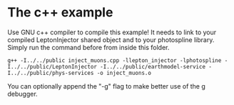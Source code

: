 # The c++ example

Use GNU c++ compiler to compile this example! It needs to link to your compiled LeptonInjector shared object and to your photospline library. Simply run the command before from inside this folder. 

```
g++ -I../../public inject_muons.cpp -llepton_injector -lphotospline -I../../public/LeptonInjector -I../../public/earthmodel-service -I../../public/phys-services -o inject_muons.o
```

You can optionally append the "-g" flag to make better use of the g debugger. 
